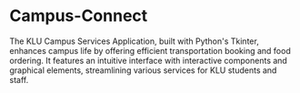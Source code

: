 # Campus-Connect
The KLU Campus Services Application, built with Python's Tkinter, enhances campus life by offering efficient transportation booking and food ordering. It features an intuitive interface with interactive components and graphical elements, streamlining various services for KLU students and staff.
